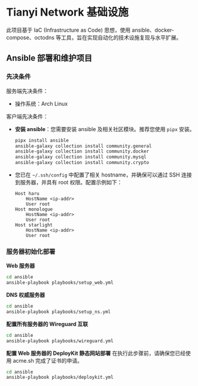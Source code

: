 # Tianyi Network 基础设施

此项目基于 IaC (Infrastructure as Code) 思想，使用 ansible、docker-compose、octodns 等工具，旨在实现自动化的技术设施复现与水平扩展。

## Ansible 部署和维护项目

### 先决条件

服务端先决条件：
 - 操作系统：Arch Linux

客户端先决条件：
 - **安装 ansible**：您需要安装 ansible 及相关社区模块。推荐您使用 `pipx` 安装。
   ```bash
   pipx install ansible
   ansible-galaxy collection install community.general
   ansible-galaxy collection install community.docker
   ansible-galaxy collection install community.mysql
   ansible-galaxy collection install community.crypto
   ```
 - 您已在 `~/.ssh/config` 中配置了相关 hostname，并确保可以通过 SSH 连接到服务器，并具有 root 权限。配置示例如下：
   ```
   Host haru
       HostName <ip-addr>
       User root
   Host monologue
       HostName <ip-addr>
       User root
   Host starlight
       HostName <ip-addr>
       User root
   ```


### 服务器初始化部署

**Web 服务器**

```bash
cd ansible
ansible-playbook playbooks/setup_web.yml
```

**DNS 权威服务器**

```bash
cd ansible
ansible-playbook playbooks/setup_ns.yml
```

**配置所有服务器的 Wireguard 互联**

```bash
cd ansible
ansible-playbook playbooks/wireguard.yml
```

**配置 Web 服务器的 DeployKit 静态网站部署**
在执行此步骤前，请确保您已经使用 acme.sh 完成了证书的申请。
```bash
cd ansible
ansible-playbook playbooks/deploykit.yml
```
